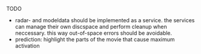 TODO
 - radar- and modeldata should be implemented as a service. the services can manage their own discspace and perform cleanup when neccessary. this way out-of-space errors should be avoidable.
 - prediction: highlight the parts of the movie that cause maximum activation


